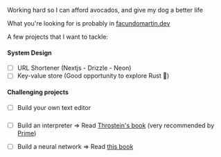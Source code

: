 Working hard so I can afford avocados, and give my dog a better life

What you're looking for is probably in [facundomartin.dev](https://www.facundomartin.dev/)

A few projects that I want to tackle:

#### System Design
- [ ] URL Shortener (Nextjs - Drizzle - Neon)
- [ ] Key-value store (Good opportunity to explore Rust 👀)

#### Challenging projects
- [ ] Build your own text editor

##### 
- [ ] Build an interpreter => Read [Throstein's book](https://interpreterbook.com/) (very recommended by [Prime](https://www.youtube.com/@ThePrimeagen))
- [ ] Build a neural network => Read [this book](https://www.amazon.com/Make-Your-Own-Neural-Network/dp/1530826608/ref=sr_1_1?crid=F5WTHPL7IBAA&dib=eyJ2IjoiMSJ9.OF3x7iTSdV-wjYJ4P4h4ahoyLkh5-yKV0wpjDcKd8PclhrSvC9q0gYyyJkvI35xddsj3vpi8XdswdmMkQlxGNXm0uwAoWrQKfWlzB2aPwSPTzACE0NXMzq-BYNUezzSd9-Qk6XhgaAl-WVdW0pTRwxkEaQPdHtw2y1w7pdOUAFGXxPg4L0FOHepym9S-WGHwoPPLzztJKEqRvzAi-IDRAHC7PyV7Yp5OgrxdUOCf0ZU.h_Yspmt5XL_f3ILInjNDDCxtDDErn-g4Vc1bcIOorzk&dib_tag=se&keywords=build+a+neural+network&qid=1718071426&sprefix=build+a+neural+%2Caps%2C241&sr=8-1)


